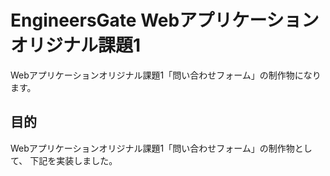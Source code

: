 # EngineersGate Webアプリケーションオリジナル課題1

Webアプリケーションオリジナル課題1「問い合わせフォーム」の制作物になります。


## 目的

Webアプリケーションオリジナル課題1「問い合わせフォーム」の制作物として、
下記を実装しました。

